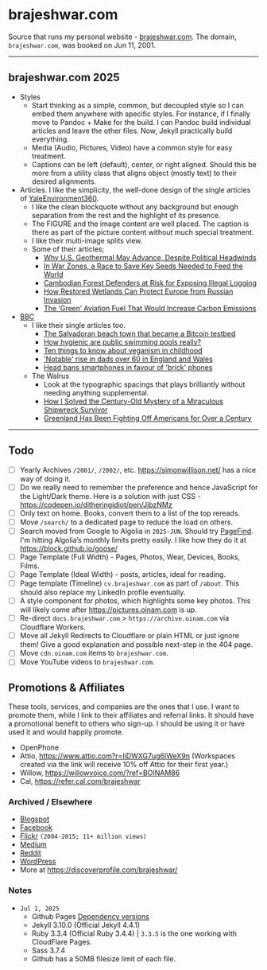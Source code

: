# brajeshwar.com

Source that runs my personal website - [brajeshwar.com](https://brajeshwar.com). The domain, `brajeshwar.com`, was booked on Jun 11, 2001.

---
## brajeshwar.com 2025

- Styles
	- Start thinking as a simple, common, but decoupled style so I can embed them anywhere with specific styles. For instance, if I finally move to Pandoc + Make for the build. I can Pandoc build individual articles and leave the other files. Now, Jekyll practically build everything.
	- Media (Audio, Pictures, Video) have a common style for easy treatment.
	- Captions can be left (default), center, or right aligned. Should this be more from a utility class that aligns object (mostly text) to their desired alignments.
- Articles. I like the simplicity, the well-done design of the single articles of [YaleEnvironment360](https://e360.yale.edu).
	- I like the clean blockquote without any background but enough separation from the rest and the highlight of its presence.
	- The FIGURE and the image content are well placed. The caption is there as part of the picture content without much special treatment.
	- I like their multi-image splits view.
	- Some of their articles;
		- [Why U.S. Geothermal May Advance, Despite Political Headwinds](https://e360.yale.edu/features/united-states-geothermal-republican-spending-bill)
		- [In War Zones, a Race to Save Key Seeds Needed to Feed the World](https://e360.yale.edu/features/seed-banks-war-palestine-ukraine-sudan-syria)
		- [Cambodian Forest Defenders at Risk for Exposing Illegal Logging](https://e360.yale.edu/features/preah-roka-prey-lang-logging)
		- [How Restored Wetlands Can Protect Europe from Russian Invasion](https://e360.yale.edu/features/europe-wetland-defense)
		- [The ‘Green’ Aviation Fuel That Would Increase Carbon Emissions](https://e360.yale.edu/features/corn-soy-biofuel-aviation-congress)
- [BBC](https://www.bbc.com)
	- I like their single articles too.
		- [The Salvadoran beach town that became a Bitcoin testbed](https://www.bbc.com/travel/article/20250625-the-beach-town-that-became-a-bitcoin-testbed)
		- [How hygienic are public swimming pools really?](https://www.bbc.com/future/article/20250630-how-hygienic-are-public-swimming-pools-really)
		- [Ten things to know about veganism in childhood](https://www.bbc.com/future/article/20250627-10-things-to-know-about-veganism-in-childhood)
		- ['Notable' rise in dads over 60 in England and Wales](https://www.bbc.com/news/articles/cd0vvr9j1dxo)
		- [Head bans smartphones in favour of 'brick' phones](https://www.bbc.com/news/articles/cn7ddy8mpl1o)
	- The Walrus
		- Look at the typographic spacings that plays brilliantly without needing anything supplemental.
		- [How I Solved the Century-Old Mystery of a Miraculous Shipwreck Survivor](https://thewalrus.ca/empress-of-ireland-survivor-mystery/)
		- [Greenland Has Been Fighting Off Americans for Over a Century](https://thewalrus.ca/greenland-has-been-fighting-off-americans-for-over-a-century/)

---

## Todo

- [ ] Yearly Archives `/2001/`, `/2002/`, etc. https://simonwillison.net/ has a nice way of doing it.
- [ ] Do we really need to remember the preference and hence JavaScript for the Light/Dark theme. Here is a solution with just CSS - https://codepen.io/ditheringidiot/pen/JjbzNMz
- [ ] Only text on home. Books, convert them to a list of the top rereads.
- [ ] Move `/search/` to a dedicated page to reduce the load on others.
- [ ] Search moved from Google to Algolia in `2025-JUN`. Should try [PageFind](https://pagefind.app). I'm hitting Algolia’s monthly limits pretty easily. I like how they do it at https://block.github.io/goose/
- [ ] Page Template (Full Width) - Pages, Photos, Wear, Devices, Books, Films.
- [ ] Page Template (Ideal Width) - posts, articles, ideal for reading.
- [ ] Page template (Timeline) `cv.brajeshwar.com` as part of `/about`. This should also replace my LinkedIn profile eventually.
- [ ] A style component for photos, which highlights some key photos. This will likely come after https://pictures.oinam.com is up.
- [ ] Re-direct `docs.brajeshwar.com` > `https://archive.oinam.com` via Cloudflare Workers.
- [ ] Move all Jekyll Redirects to Cloudflare or plain HTML or just ignore them! Give a good explanation and possible next-step in the 404 page.
- [ ] Move `cdn.oinam.com` items to `brajeshwar.com`.
- [ ] Move YouTube videos to `brajeshwar.com`.

## Promotions & Affiliates

These tools, services, and companies are the ones that I use. I want to promote them, while I link to their affiliates and referral links. It should have a promotional benefit to others who sign-up. I should be using it or have used it and would happily promote.

- OpenPhone
- Attio, https://www.attio.com?r=IiDWXG7ug6IWeX9n (Workspaces created via the link will receive 10% off Attio for their first year.)
- Willow, https://willowvoice.com/?ref=BOINAM86
- Cal, https://refer.cal.com/brajeshwar

### Archived / Elsewhere

- [Blogspot](http://brajeshwar.blogspot.com)
- [Facebook](https://www.facebook.com/brajeshwar/)
- [Flickr](https://www.flickr.com/photos/brajeshwar/) `(2004-2015; 11+ million views)`
- [Medium](https://medium.com/@brajeshwar)
- [Reddit](https://www.reddit.com/user/Brajeshwar/)
- [WordPress](https://profiles.wordpress.org/brajeshwar/)
- More at https://discoverprofile.com/brajeshwar/

### Notes

- `Jul 1, 2025`
	- Github Pages [Dependency versions](https://pages.github.com/versions/)
	- Jekyll 3.10.0 (Official Jekyll 4.4.1)
	- Ruby 3.3.4 (Official Ruby 3.4.4) | `3.3.5` is the one working with CloudFlare Pages.
	- Sass 3.7.4
	- Github has a 50MB filesize limit of each file.